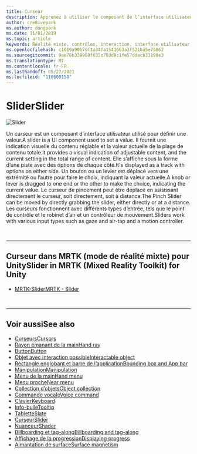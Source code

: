 ```yaml
---
title: Curseur
description: Apprenez à utiliser le composant de l’interface utilisateur Slider pour définir une valeur en déplaçant un bouton ou un levier sur une piste à l’aide de la boîte à outils de la réalité mixte.
author: cre8ivepark
ms.author: dongpark
ms.date: 11/01/2019
ms.topic: article
keywords: Réalité mixte, contrôles, interaction, interface utilisateur, expérience utilisateur, casque de réalité mixte, casque de réalité mixte, casque de réalité virtuelle, HoloLens, Slider, MRTK, boîte à outils de réalité mixte
ms.openlocfilehash: c1619a90b7df1a34fa1541663a3f521ba5e75662
ms.sourcegitcommit: 9ae76b339968f035c703d9c1fe57ddecb33198e3
ms.translationtype: MT
ms.contentlocale: fr-FR
ms.lasthandoff: 05/27/2021
ms.locfileid: "110600158"
---
```

# <a name="slider"></a><span data-ttu-id="561f2-104">Slider</span><span class="sxs-lookup"><span data-stu-id="561f2-104">Slider</span></span>

![Slider](images/UX_Hero_Slider.jpg)

<span data-ttu-id="561f2-106">Un curseur est un composant d’interface utilisateur utilisé pour définir une valeur.</span><span class="sxs-lookup"><span data-stu-id="561f2-106">A slider is a UI component used to set a value.</span></span> <span data-ttu-id="561f2-107">Il fournit une indication visuelle du contenu réglable et la valeur actuelle de la plage de contenu totale.</span><span class="sxs-lookup"><span data-stu-id="561f2-107">It provides a visual indication of adjustable content, and the current setting in the total range of content.</span></span> <span data-ttu-id="561f2-108">Elle s’affiche sous la forme d’une piste avec des options de chaque côté.</span><span class="sxs-lookup"><span data-stu-id="561f2-108">It's displayed as a track with options on either side.</span></span> <span data-ttu-id="561f2-109">Un bouton ou un levier est déplacé vers une extrémité ou l’autre pour faire le choix, indiquant la valeur actuelle.</span><span class="sxs-lookup"><span data-stu-id="561f2-109">A knob or lever is dragged to one end or the other to make the choice, indicating the current value.</span></span> <span data-ttu-id="561f2-110">Le curseur de pincement peut être déplacé en saisissant directement le curseur, soit directement, soit à distance.</span><span class="sxs-lookup"><span data-stu-id="561f2-110">The Pinch Slider can be moved by directly grabbing the slider, either directly or at a distance.</span></span> <span data-ttu-id="561f2-111">Les curseurs fonctionnent avec différents types d’entrée, tels que le point de contrôle et le robinet d’air et un contrôleur de mouvement.</span><span class="sxs-lookup"><span data-stu-id="561f2-111">Sliders work with various input types such as gaze and air-tap and a motion controller.</span></span>

<br>

---

## <a name="slider-in-mrtk-mixed-reality-toolkit-for-unity"></a><span data-ttu-id="561f2-112">Curseur dans MRTK (mode de réalité mixte) pour Unity</span><span class="sxs-lookup"><span data-stu-id="561f2-112">Slider in MRTK (Mixed Reality Toolkit) for Unity</span></span>

* [<span data-ttu-id="561f2-113">MRTK-Slider</span><span class="sxs-lookup"><span data-stu-id="561f2-113">MRTK - Slider</span></span>](/windows/mixed-reality/mrtk-unity/features/ux-building-blocks/sliders)

<br>

---

## <a name="see-also"></a><span data-ttu-id="561f2-114">Voir aussi</span><span class="sxs-lookup"><span data-stu-id="561f2-114">See also</span></span>

* [<span data-ttu-id="561f2-115">Curseurs</span><span class="sxs-lookup"><span data-stu-id="561f2-115">Cursors</span></span>](cursors.md)
* [<span data-ttu-id="561f2-116">Rayon émanant de la main</span><span class="sxs-lookup"><span data-stu-id="561f2-116">Hand ray</span></span>](point-and-commit.md)
* [<span data-ttu-id="561f2-117">Button</span><span class="sxs-lookup"><span data-stu-id="561f2-117">Button</span></span>](button.md)
* [<span data-ttu-id="561f2-118">Objet avec interaction possible</span><span class="sxs-lookup"><span data-stu-id="561f2-118">Interactable object</span></span>](interactable-object.md)
* [<span data-ttu-id="561f2-119">Rectangle englobant et barre de l’application</span><span class="sxs-lookup"><span data-stu-id="561f2-119">Bounding box and App bar</span></span>](app-bar-and-bounding-box.md)
* [<span data-ttu-id="561f2-120">Manipulation</span><span class="sxs-lookup"><span data-stu-id="561f2-120">Manipulation</span></span>](direct-manipulation.md)
* [<span data-ttu-id="561f2-121">Menu de la main</span><span class="sxs-lookup"><span data-stu-id="561f2-121">Hand menu</span></span>](hand-menu.md)
* [<span data-ttu-id="561f2-122">Menu proche</span><span class="sxs-lookup"><span data-stu-id="561f2-122">Near menu</span></span>](near-menu.md)
* [<span data-ttu-id="561f2-123">Collection d’objets</span><span class="sxs-lookup"><span data-stu-id="561f2-123">Object collection</span></span>](object-collection.md)
* [<span data-ttu-id="561f2-124">Commande vocale</span><span class="sxs-lookup"><span data-stu-id="561f2-124">Voice command</span></span>](voice-input.md)
* [<span data-ttu-id="561f2-125">Clavier</span><span class="sxs-lookup"><span data-stu-id="561f2-125">Keyboard</span></span>](keyboard.md)
* [<span data-ttu-id="561f2-126">Info-bulle</span><span class="sxs-lookup"><span data-stu-id="561f2-126">Tooltip</span></span>](tooltip.md)
* [<span data-ttu-id="561f2-127">Tablette</span><span class="sxs-lookup"><span data-stu-id="561f2-127">Slate</span></span>](slate.md)
* [<span data-ttu-id="561f2-128">Curseur</span><span class="sxs-lookup"><span data-stu-id="561f2-128">Slider</span></span>](slider.md)
* [<span data-ttu-id="561f2-129">Nuanceur</span><span class="sxs-lookup"><span data-stu-id="561f2-129">Shader</span></span>](shader.md)
* [<span data-ttu-id="561f2-130">Billboarding et tag-along</span><span class="sxs-lookup"><span data-stu-id="561f2-130">Billboarding and tag-along</span></span>](billboarding-and-tag-along.md)
* [<span data-ttu-id="561f2-131">Affichage de la progression</span><span class="sxs-lookup"><span data-stu-id="561f2-131">Displaying progress</span></span>](progress.md)
* [<span data-ttu-id="561f2-132">Aimantation de surface</span><span class="sxs-lookup"><span data-stu-id="561f2-132">Surface magnetism</span></span>](surface-magnetism.md)